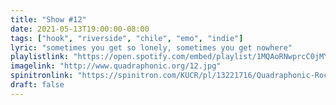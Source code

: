 ```yaml
---
title: "Show #12"
date: 2021-05-13T19:00:00-08:00
tags: ["hook", "riverside", "chile", "emo", "indie"]
lyric: "sometimes you get so lonely, sometimes you get nowhere"
playlistlink: "https://open.spotify.com/embed/playlist/1MQAoRNwprcC0jMYxxjJWw"
imagelink: "http://www.quadraphonic.org/12.jpg"
spinitronlink: "https://spinitron.com/KUCR/pl/13221716/Quadraphonic-Rock-Block"
draft: false
---
```

